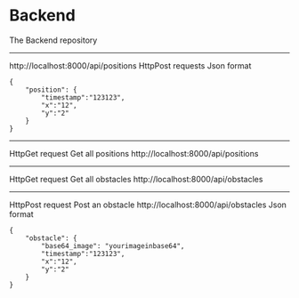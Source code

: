 # Backend
The Backend repository

--------------------------------------

http://localhost:8000/api/positions
HttpPost requests
Json format 
```
{
    "position": {
        "timestamp":"123123",
        "x":"12",
        "y":"2"
    }
}
```
--------------------------------------

HttpGet request
Get all positions
http://localhost:8000/api/positions


--------------------------------------

HttpGet request
Get all obstacles
http://localhost:8000/api/obstacles

--------------------------------------

HttpPost request
Post an obstacle
http://localhost:8000/api/obstacles
Json format
```
{
    "obstacle": {
        "base64_image": "yourimageinbase64",
        "timestamp":"123123",
        "x":"12",
        "y":"2"
    }
}
```

